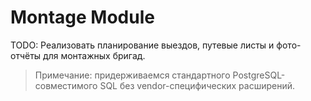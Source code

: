 ﻿# Montage Module

TODO: Реализовать планирование выездов, путевые листы и фото-отчёты для монтажных бригад.

> Примечание: придерживаемся стандартного PostgreSQL-совместимого SQL без vendor-специфических расширений.

